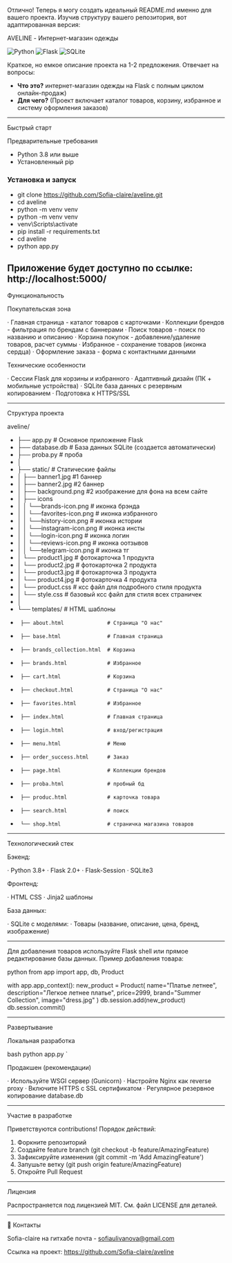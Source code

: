 Отлично! Теперь я могу создать идеальный README.md именно для вашего проекта. Изучив структуру вашего репозитория, вот адаптированная версия:

AVELINE - Интернет-магазин одежды

![Python](https://img.shields.io/badge/Python-3.8+-blue.svg)
![Flask](https://img.shields.io/badge/Flask-2.0+-green.svg)
![SQLite](https://img.shields.io/badge/Database-SQLite-lightgrey.svg)


Краткое, но емкое описание проекта на 1-2 предложения. Отвечает на вопросы:
* **Что это?** интернет-магазин одежды на Flask с полным циклом онлайн-продаж)
* **Для чего?** (Проект включает каталог товаров, корзину, избранное и систему оформления заказов)
---

Быстрый старт

Предварительные требования

- Python 3.8 или выше
- Установленный pip

### Установка и запуск

* git clone https://github.com/Sofia-claire/aveline.git 
* cd aveline
* python -m venv venv
* python -m venv venv
* venv\Scripts\activate
* pip install -r requirements.txt
* cd aveline
* python app.py


Приложение будет доступно по ссылке: http://localhost:5000/
---

 Функциональность

 Покупательская зона

· Главная страница - каталог товаров с карточками
· Коллекции брендов - фильтрация по брендам с баннерами
· Поиск товаров - поиск по названию и описанию
· Корзина покупок - добавление/удаление товаров, расчет суммы
· Избранное - сохранение товаров (иконка сердца)
· Оформление заказа - форма с контактными данными

 Технические особенности

· Сессии Flask для корзины и избранного
· Адаптивный дизайн (ПК + мобильные устройства)
· SQLite база данных с резервным копированием
· Подготовка к HTTPS/SSL

---

 Структура проекта

aveline/
* ├── app.py                 # Основное приложение Flask
*  ├── database.db            # База данных SQLite (создается автоматически)
*  ├── proba.py               # проба
*  │
*  ├── static/               # Статические файлы
*  │   ├── banner1.jpg       #1 баннер
*  │   ├── banner2.jpg       #2 баннер
*  │   ├── background.png    #2 изображение для фона на всем сайте
*  │   ├── icons
*  │   │   └──brands-icon.png      # иконка брэнда
*  │   │   └──favorites-icon.png   # иконка избранного
*  │   │   └──history-icon.png     # иконка истории
*  │   │   └──instagram-icon.png   # иконка инсты
*  │   │   └──login-icon.png       # иконка логин
*  │   │   └──reviews-icon.png     # иконка оотзывов
*  │   │   └──telegram-icon.png    # иконка тг
*  │   └── product1.jpg            # фотокарточка 1 продукта
*  │   └── product2.jpg            # фотокарточка 2 продукта
*  │   └── product3.jpg            # фотокарточка 3 продукта
*  │   └── product4.jpg            # фотокарточка 4 продукта
*  │   └── product.css             # ксс файл для подробного стиля продукта
*  │   └── style.css               # базовый ксс файл для стиля всех страничек
*  │
*  └── templates/                  # HTML шаблоны
*      ├── about.html              # Страница "О нас"
*      ├── base.html               # Главная страница
*      ├── brands_collection.html  # Корзина
*      ├── brands.html             # Избранное
*      ├── cart.html               # Корзина
*      ├── checkout.html           # Страница "О нас"
*      ├── favorites.html          # Избранное
*      ├── index.html              # Главная страница
*      ├── login.html              # вход/регистрация
*      ├── menu.html               # Меню
*      ├── order_success.html      # Заказ
*      ├── page.html               # Коллекции брендов
*      ├── proba.html              # пробный бд
*      ├── produc.html             # карточка товара
*      ├── search.html             # поиск
*      └── shop.html               # страничка магазина товаров

 
---

Технологический стек

Бэкенд:

· Python 3.8+
· Flask 2.0+
· Flask-Session
· SQLite3

Фронтенд:

· HTML CSS
· Jinja2 шаблоны

База данных:

· SQLite с моделями:
  · Товары (название, описание, цена, бренд, изображение)

---

Для добавления товаров используйте Flask shell или прямое редактирование базы данных. Пример добавления товара:

python
from app import app, db, Product

with app.app_context():
    new_product = Product(
        name="Платье летнее",
        description="Легкое летнее платье",
        price=2999,
        brand="Summer Collection",
        image="dress.jpg"
    )
    db.session.add(new_product)
    db.session.commit()

---

Развертывание

Локальная разработка

bash
python app.py
`

Продакшен (рекомендации)

· Используйте WSGI сервер (Gunicorn)
· Настройте Nginx как reverse proxy
· Включите HTTPS с SSL сертификатом
· Регулярное резервное копирование database.db

---

Участие в разработке

Приветствуются contributions! Порядок действий:
1. Форкните репозиторий
2. Создайте feature branch (git checkout -b feature/AmazingFeature)
3. Зафиксируйте изменения (git commit -m 'Add AmazingFeature')
4. Запушьте ветку (git push origin feature/AmazingFeature)
5. Откройте Pull Request

---

Лицензия

Распространяется под лицензией MIT. См. файл LICENSE для деталей.

---

👥 Контакты

Sofia-claire на гитхабе
почта - sofiaulivanova@gmail.com 

Ссылка на проект: https://github.com/Sofia-claire/aveline








